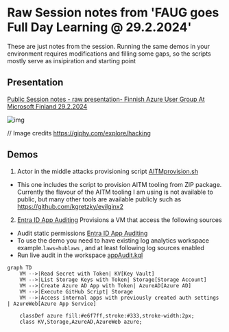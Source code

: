 # Raw Session notes from 'FAUG goes Full Day Learning @ 29.2.2024'

These are just notes from the session. Running the same demos in your environment requires modifications and filling some gaps, so the scripts mostly serve as insipiration and starting point

## Presentation

[Public Session notes - raw presentation- Finnish Azure User Group At Microsoft Finland 29.2.2024](/Public%20Session%20notes%20-%20raw%20presentation-%20Finnish%20Azure%20User%20Group%20At%20Microsoft%20Finland%2029.2.2024.pdf)

![img](https://media1.giphy.com/media/KmHueA88mFABT9GkkR/200.webp?cid=790b76112ibywbea1l0pj2tltw7axg0kssxrw4b8q36hin4e&ep=v1_gifs_search&rid=200.webp&ct=g)

// Image credits https://giphy.com/explore/hacking

## Demos
1. Actor in the middle attacks provisioning script [AITMprovision.sh](/vmdemos/vmE2E/AITMprovision.sh)
 - This one includes the script to provision AITM tooling from ZIP package. Currently the flavour of the AITM tooling I am using is not available to public, but many other tools are available publicly such as https://github.com/kgretzky/evilginx2 
2. [Entra ID App Auditing](https://github.com/jsa2/AADAppAudit/blob/main/readme.md)
Provisions a VM that access the following sources
- Audit static permissions  [Entra ID App Auditing](https://github.com/jsa2/AADAppAudit/blob/main/readme.md)
- To use the demo you need to have existing log analytics workspace  example.``laws=hublaws`` , and at least following log sources enabled
- Run live audit in the workspace [appAudit.kql](./appAudit.kql)
 

```mermaid
graph TD
    VM -->|Read Secret with Token| KV[Key Vault]
    VM -->|List Storage Keys with Token| Storage[Storage Account]
    VM -->|Create Azure AD App with Token| AzureAD[Azure AD]
    VM -->|Execute GitHub Script| Storage
    VM -->|Access internal apps with previously created auth settings | AzureWeb[Azure App Service] 

    classDef azure fill:#e6f7ff,stroke:#333,stroke-width:2px;
    class KV,Storage,AzureAD,AzureWeb azure;

```

